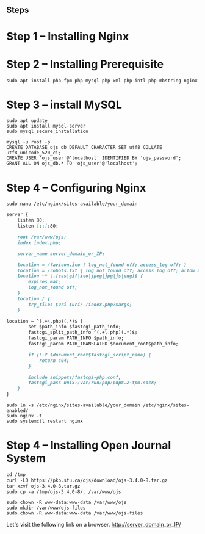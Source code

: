 ## Steps
# Step 1 – Installing Nginx
# Step 2 – Installing Prerequisite
```console
sudo apt install php-fpm php-mysql php-xml php-intl php-mbstring nginx
```

# Step 3 – install MySQL
```console
sudo apt update
sudo apt install mysql-server
sudo mysql_secure_installation
```

```console
mysql -u root -p
CREATE DATABASE ojs_db DEFAULT CHARACTER SET utf8 COLLATE utf8_unicode_520_ci;
CREATE USER 'ojs_user'@'localhost' IDENTIFIED BY 'ojs_password';
GRANT ALL ON ojs_db.* TO 'ojs_user'@'localhost';
```

# Step 4 – Configuring Nginx
```console
sudo nano /etc/nginx/sites-available/your_domain
```
```markdown
server {
    listen 80;
    listen [::]:80;

    root /var/www/ojs;
    index index.php;

    server_name server_domain_or_IP;

    location = /favicon.ico { log_not_found off; access_log off; }
    location = /robots.txt { log_not_found off; access_log off; allow all; }
    location ~* \.(css|gif|ico|jpeg|jpg|js|png)$ {
        expires max;
        log_not_found off;
    }
    location / {
    	try_files $uri $uri/ /index.php?$args;
    }

location ~ ^(.+\.php)(.*)$ {
        set $path_info $fastcgi_path_info;
        fastcgi_split_path_info ^(.+\.php)(.*)$;
        fastcgi_param PATH_INFO $path_info;
        fastcgi_param PATH_TRANSLATED $document_root$path_info;

        if (!-f $document_root$fastcgi_script_name) {
            return 404;
        }

        include snippets/fastcgi-php.conf;
        fastcgi_pass unix:/var/run/php/php8.2-fpm.sock;
    }
}
```

```console
sudo ln -s /etc/nginx/sites-available/your_domain /etc/nginx/sites-enabled/
sudo nginx -t
sudo systemctl restart nginx
```

# Step 4 – Installing Open Journal System
```markdown
cd /tmp
curl -LO https://pkp.sfu.ca/ojs/download/ojs-3.4.0-8.tar.gz
tar xzvf ojs-3.4.0-8.tar.gz 
sudo cp -a /tmp/ojs-3.4.0-8/. /var/www/ojs
```

```console
sudo chown -R www-data:www-data /var/www/ojs
sudo mkdir /var/www/ojs-files
sudo chown -R www-data:www-data /var/www/ojs-files
```
Let's visit the following link on a browser.
[http://server_domain_or_IP/](https://)